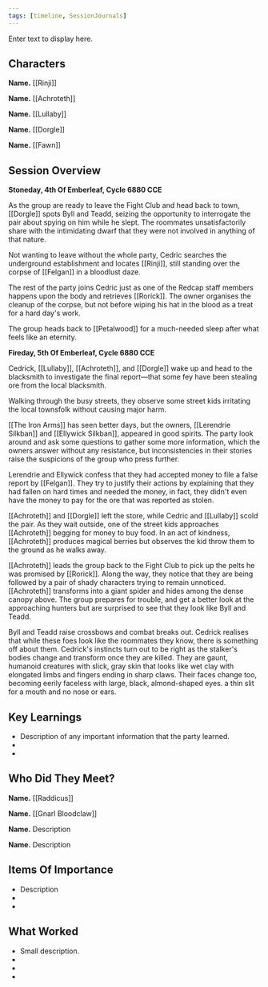 ```yaml
---
tags: [timeline, SessionJournals]
---
```

<div
  class='ob-timelines'
  data-date='144-43-49-00'
  data-title='dd-mm-yyy desc'
  data-class='orange'
  data-img = '\z_Assets\ImagePlaceholder.png'
  data-type='range'
  data-end="2000-10-20-00">
  Enter text to display here.
</div>

## Characters 
 
**Name.** [[Rinji]]
 
**Name.** [[Achroteth]] 
 
**Name.** [[Lullaby]] 
 
**Name.** [[Dorgle]]

**Name.** [[Fawn]]
 
## Session Overview 
 
**Stoneday, 4th Of Emberleaf, Cycle 6880 CCE**

As the group are ready to leave the Fight Club and head back to town, [[Dorgle]] spots Byll and Teadd, seizing the opportunity to interrogate the pair about spying on him while he slept. The roommates unsatisfactorily share with the intimidating dwarf that they were not involved in anything of that nature.

Not wanting to leave without the whole party, Cedric searches the underground establishment and locates [[Rinji]], still standing over the corpse of [[Felgan]] in a bloodlust daze.

The rest of the party joins Cedric just as one of the Redcap staff members happens upon the body and retrieves [[Rorick]]. The owner organises the cleanup of the corpse, but not before wiping his hat in the blood as a treat for a hard day's work.

The group heads back to [[Petalwood]] for a much-needed sleep after what feels like an eternity. 


**Fireday, 5th Of Emberleaf, Cycle 6880 CCE**

Cedrick, [[Lullaby]], [[Achroteth]], and [[Dorgle]] wake up and head to the blacksmith to investigate the final report—that some fey have been stealing ore from the local blacksmith.

Walking through the busy streets, they observe some street kids irritating the local townsfolk without causing major harm.

[[The Iron Arms]] has seen better days, but the owners, [[Lerendrie Silkban]] and [[Ellywick Silkban]], appeared in good spirits. The party look around and ask some questions to gather some more information, which the owners answer without any resistance, but inconsistencies in their stories raise the suspicions of the group who press further.

Lerendrie and Ellywick confess that they had accepted money to file a false report by [[Felgan]]. They try to justify their actions by explaining that they had fallen on hard times and needed the money, in fact, they didn't even have the money to pay for the ore that was reported as stolen.

[[Achroteth]] and [[Dorgle]] left the store, while Cedric and [[Lullaby]] scold the pair. As they wait outside, one of the street kids approaches [[Achroteth]] begging for money to buy food. In an act of kindness, [[Achroteth]] produces magical berries but observes the kid throw them to the ground as he walks away.

[[Achroteth]] leads the group back to the Fight Club to pick up the pelts he was promised by [[Rorick]]. Along the way, they notice that they are being followed by a pair of shady characters trying to remain unnoticed. [[Achroteth]] transforms into a giant spider and hides among the dense canopy above. The group prepares for trouble, and get a better look at the approaching hunters but are surprised to see that they look like Byll and Teadd.

Byll and Teadd raise crossbows and combat breaks out. Cedrick realises that while these foes look like the roommates they know, there is something off about them. Cedrick's instincts turn out to be right as the stalker's bodies change and transform once they are killed. They are gaunt, humanoid creatures with slick, gray skin that looks like wet clay with elongated limbs and fingers ending in sharp claws. Their faces change too, becoming eerily faceless with large, black, almond-shaped eyes. a thin slit for a mouth and no nose or ears.









## Key Learnings

- Description of any important information that the party learned.
- 
- 
 
## Who Did They Meet?
 
**Name.** [[Raddicus]]
 
**Name.** [[Gnarl Bloodclaw]]
 
**Name.** Description 
 
**Name.** Description 
 
## Items Of Importance
 
- Description
- 
- 

## What Worked 
 
- Small description.
- 
- 
- 
